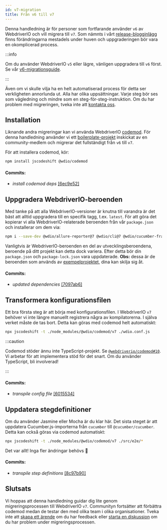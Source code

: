 ```yaml
---
id: v7-migration
title: Från v6 till v7
---
```


Denna handledning är för personer som fortfarande använder `v6` av WebdriverIO och vill migrera till `v7`. Som nämnts i vårt [release-blogginlägg](https://webdriver.io/blog/2021/02/09/webdriverio-v7-released) finns förändringarna mestadels under huven och uppgraderingen bör vara en okomplicerad process.

:::info

Om du använder WebdriverIO `v5` eller lägre, vänligen uppgradera till `v6` först. Se vår [v6-migrationsguide](v6-migration).

:::

Även om vi skulle vilja ha en helt automatiserad process för detta ser verkligheten annorlunda ut. Alla har olika uppsättningar. Varje steg bör ses som vägledning och mindre som en steg-för-steg-instruktion. Om du har problem med migreringen, tveka inte att [kontakta oss](https://github.com/webdriverio/codemod/discussions/new).

## Installation

Liknande andra migreringar kan vi använda WebdriverIO [codemod](https://github.com/webdriverio/codemod). För denna handledning använder vi ett [boilerplate-projekt](https://github.com/WarleyGabriel/demo-webdriverio-cucumber) inskickat av en community-medlem och migrerar det fullständigt från `v6` till `v7`.

För att installera codemod, kör:

```sh
npm install jscodeshift @wdio/codemod
```

#### Commits:

- _install codemod deps_ [[6ec9e52]](https://github.com/WarleyGabriel/demo-webdriverio-cucumber/pull/11/commits/6ec9e52038f7e8cb1221753b67040b0f23a8f61a)

## Uppgradera WebdriverIO-beroenden

Med tanke på att alla WebdriverIO-versioner är knutna till varandra är det bäst att alltid uppgradera till en specifik tagg, t.ex. `latest`. För att göra det kopierar vi alla WebdriverIO-relaterade beroenden från vår `package.json` och installerar om dem via:

```sh
npm i --save-dev @wdio/allure-reporter@7 @wdio/cli@7 @wdio/cucumber-framework@7 @wdio/local-runner@7 @wdio/spec-reporter@7 @wdio/sync@7 wdio-chromedriver-service@7 wdio-timeline-reporter@7 webdriverio@7
```

Vanligtvis är WebdriverIO-beroenden en del av utvecklingsberoendena, beroende på ditt projekt kan detta dock variera. Efter detta bör din `package.json` och `package-lock.json` vara uppdaterade. __Obs:__ dessa är de beroenden som används av [exempelprojektet](https://github.com/WarleyGabriel/demo-webdriverio-cucumber), dina kan skilja sig åt.

#### Commits:

- _updated dependencies_ [[7097ab6]](https://github.com/WarleyGabriel/demo-webdriverio-cucumber/pull/11/commits/7097ab6297ef9f37ead0a9c2ce9fce8d0765458d)

## Transformera konfigurationsfilen

Ett bra första steg är att börja med konfigurationsfilen. I WebdriverIO `v7` behöver vi inte längre manuellt registrera några av kompilatorerna. I själva verket måste de tas bort. Detta kan göras med codemod helt automatiskt:

```sh
npx jscodeshift -t ./node_modules/@wdio/codemod/v7 ./wdio.conf.js
```

:::caution

Codemod stöder ännu inte TypeScript-projekt. Se [`@webdriverio/codemod#10`](https://github.com/webdriverio/codemod/issues/10). Vi arbetar för att implementera stöd för det snart. Om du använder TypeScript, bli involverad!

:::

#### Commits:

- _transpile config file_ [[6015534]](https://github.com/WarleyGabriel/demo-webdriverio-cucumber/pull/11/commits/60155346a386380d8a77ae6d1107483043a43994)

## Uppdatera stegdefinitioner

Om du använder Jasmine eller Mocha är du klar här. Det sista steget är att uppdatera Cucumber.js-importerna från `cucumber` till `@cucumber/cucumber`. Detta kan också göras via codemod automatiskt:

```sh
npx jscodeshift -t ./node_modules/@wdio/codemod/v7 ./src/e2e/*
```

Det var allt! Inga fler ändringar behövs 🎉

#### Commits:

- _transpile step definitions_ [[8c97b90]](https://github.com/WarleyGabriel/demo-webdriverio-cucumber/pull/11/commits/8c97b90a8b9197c62dffe4e2954f7dad814753cc)

## Slutsats

Vi hoppas att denna handledning guidar dig lite genom migreringsprocessen till WebdriverIO `v7`. Communityn fortsätter att förbättra codemod medan de testar den med olika team i olika organisationer. Tveka inte att [skapa ett ärende](https://github.com/webdriverio/codemod/issues/new) om du har feedback eller [starta en diskussion](https://github.com/webdriverio/codemod/discussions/new) om du har problem under migreringsprocessen.